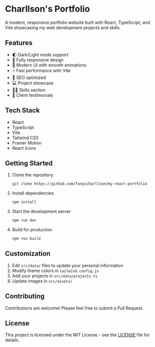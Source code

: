 # Charllson's Portfolio

A modern, responsive portfolio website built with React, TypeScript, and Vite showcasing my web development projects and skills.

## Features

- 🌓 Dark/Light mode support
- 📱 Fully responsive design
- 🎨 Modern UI with smooth animations
- ⚡ Fast performance with Vite
- 🎯 SEO optimized
- 💻 Project showcase
- 👨‍💻 Skills section
- 💬 Client testimonials

## Tech Stack

- React
- TypeScript 
- Vite
- Tailwind CSS
- Framer Motion
- React Icons

## Getting Started

1. Clone the repository
    ```bash
    git clone https://github.com/fanyicharllson/my-react-portfolio
    ```
2. Install dependencies
   ```bash
   npm install
   ```
3. Start the development server
   ```bash
   npm run dev
   ```
4. Build for production
   ```bash
   npm run build
   ```

## Customization

1. Edit `src/data/` files to update your personal information
2. Modify theme colors in `tailwind.config.js`
3. Add your projects in `src/data/projects.ts`
4. Update images in `src/assets/`

## Contributing

Contributions are welcome! Please feel free to submit a Pull Request.

## License

This project is licensed under the MIT License - see the [LICENSE](LICENSE) file for details.
